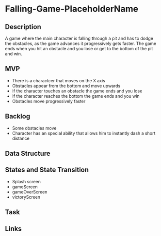 # Falling-Game-PlaceholderName


## Description
A game where the main character is falling through a pit and has to dodge the obstacles, as the game advances it progressively gets faster. The game ends when you hit an obstacle and you lose or get to the bottom of the pit and win. 

## MVP
* There is a charactcer that moves on the X axis
* Obstacles appear from the bottom and move upwards
* If the character touches an obstacle the game ends and you lose
* If the character reaches the bottom the game ends and you win
* Obstacles move progressively faster

## Backlog
* Some obstacles move
* Character has an special ability that allows him to instantly dash a short distance

## Data Structure

## States and State Transition
* Splash screen
* gameScreen
* gameOverScreen
* victoryScreen

## Task

## Links

